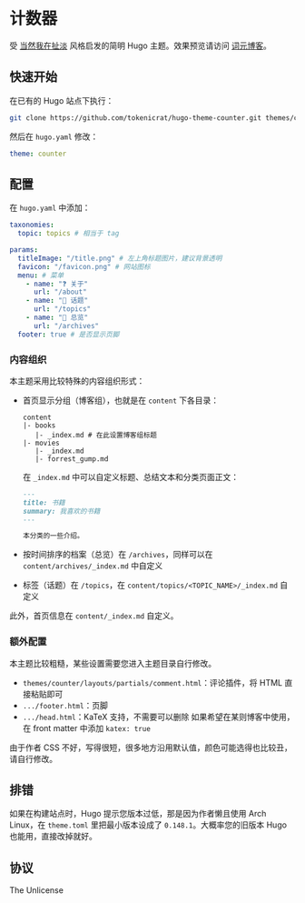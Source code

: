 # 计数器

受 [当然我在扯淡](https://www.yinwang.org/) 风格启发的简明 Hugo 主题。效果预览请访问 [词元博客](https://blog.bytoken.link)。

## 快速开始

在已有的 Hugo 站点下执行：

```bash
git clone https://github.com/tokenicrat/hugo-theme-counter.git themes/counter
```

然后在 `hugo.yaml` 修改：

```yaml
theme: counter
```

## 配置

在 `hugo.yaml` 中添加：

```yaml
taxonomies:
  topic: topics # 相当于 tag

params:
  titleImage: "/title.png" # 左上角标题图片，建议背景透明
  favicon: "/favicon.png" # 网站图标
  menu: # 菜单
    - name: "❓ 关于"
      url: "/about"
    - name: "🚏 话题"
      url: "/topics"
    - name: "🔭 总览"
      url: "/archives"
  footer: true # 是否显示页脚
```

### 内容组织

本主题采用比较特殊的内容组织形式：

- 首页显示分组（博客组），也就是在 `content` 下各目录：
  
  ```
  content
  |- books
     |- _index.md # 在此设置博客组标题
  |- movies
     |- _index.md
     |- forrest_gump.md
  ```
  
  在 `_index.md` 中可以自定义标题、总结文本和分类页面正文：

  ```markdown
  ---
  title: 书籍
  summary: 我喜欢的书籍
  ---

  本分类的一些介绍。
  ```
- 按时间排序的档案（总览）在 `/archives`，同样可以在 `content/archives/_index.md` 中自定义
- 标签（话题）在 `/topics`，在 `content/topics/<TOPIC_NAME>/_index.md` 自定义

此外，首页信息在 `content/_index.md` 自定义。

### 额外配置

本主题比较粗糙，某些设置需要您进入主题目录自行修改。

- `themes/counter/layouts/partials/comment.html`：评论插件，将 HTML 直接粘贴即可
- `.../footer.html`：页脚
- `.../head.html`：KaTeX 支持，不需要可以删除
  如果希望在某则博客中使用，在 front matter 中添加 `katex: true`

由于作者 CSS 不好，写得很短，很多地方沿用默认值，颜色可能选得也比较丑，请自行修改。

## 排错

如果在构建站点时，Hugo 提示您版本过低，那是因为作者懒且使用 Arch Linux，在 `theme.toml` 里把最小版本设成了 `0.148.1`。大概率您的旧版本 Hugo 也能用，直接改掉就好。

## 协议

The Unlicense

